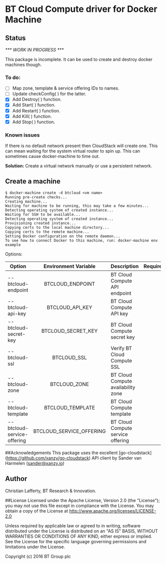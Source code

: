 # BT Cloud Compute driver for Docker Machine

## Status
_*** WORK IN PROGRESS ***_

This package is incomplete. It can be used to create and destroy docker machines though.

### To do:

- [ ] Map zone, template & service offering IDs to names.
- [ ] Update checkConfig( ) for the latter.
- [x] Add Destroy( ) function.
- [x] Add Start( ) function.
- [x] Add Restart( ) function.
- [x] Add Kill( ) function.
- [x] Add Stop( ) function.

### Known issues

If there is no default network present then CloudStack will create one. This can mean waiting for the system virtual router to spin up. This can sometimes cause docker-machine to time out.

**Solution:** Create a virtual network manually or use a persistent network.

## Create a machine

```
$ docker-machine create -d btcloud <vm name>
Running pre-create checks...
Creating machine...
Waiting for machine to be running, this may take a few minutes...
Detecting operating system of created instance...
Waiting for SSH to be available...
Detecting operating system of created instance...
Provisioning created instance...
Copying certs to the local machine directory...
Copying certs to the remote machine...
Setting Docker configuration on the remote daemon...
To see how to connect Docker to this machine, run: docker-machine env example
```

Options:

| Option                      | Environment Variable      | Description                           |Required |
|-----------------------------|:-------------------------:|---------------------------------------|--------:|
| --btcloud-endpoint          | BTCLOUD_ENDPOINT          | BT Cloud Compute API endpoint         | N |
| --btcloud-api-key           | BTCLOUD_API_KEY           | BT Cloud Compute API key              | Y |
| --btcloud-secret-key        | BTCLOUD_SECRET_KEY        | BT Cloud Compute secret key           | Y |
| --btcloud-ssl               | BTCLOUD_SSL               | Verify BT Cloud Compute SSL           | N |
| --btcloud-zone              | BTCLOUD_ZONE              | BT Cloud Compute availability zone    | Y |
| --btcloud-template          | BTCLOUD_TEMPLATE          | BT Cloud Compute template             | Y |
| --btcloud-service-offering  | BTCLOUD_SERVICE_OFFERING  | BT Cloud Compute service offering     | Y |

##Acknowledgements
This package uses the excellent [go-cloudstack] (https://github.com/xanzy/go-cloudstack) API client by Sander van Harmelen (<sander@xanzy.io>)

## Author
Christian Lafferty, BT Research & Innovation.

##License
Licensed under the Apache License, Version 2.0 (the "License"); you may not use this file except in compliance with the License. You may obtain a copy of the License at <http://www.apache.org/licenses/LICENSE-2.0>

Unless required by applicable law or agreed to in writing, software distributed under the License is distributed on an "AS IS" BASIS, WITHOUT WARRANTIES OR CONDITIONS OF ANY KIND, either express or implied. See the License for the specific language governing permissions and limitations under the License.

Copyright (c) 2016 BT Group plc
